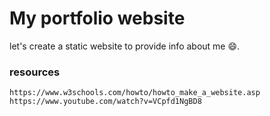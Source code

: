 # My portfolio website
let's create a static website to provide info about me 😄.


### resources
```
https://www.w3schools.com/howto/howto_make_a_website.asp
https://www.youtube.com/watch?v=VCpfd1NgBD8
```
